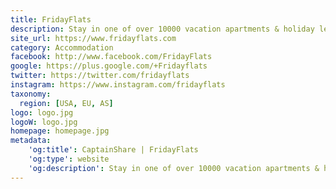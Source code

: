 ```yaml
---
title: FridayFlats
description: Stay in one of over 10000 vacation apartments & holiday lettings.
site_url: https://www.fridayflats.com
category: Accommodation
facebook: http://www.facebook.com/FridayFlats
google: https://plus.google.com/+Fridayflats
twitter: https://twitter.com/fridayflats
instagram: https://www.instagram.com/fridayflats
taxonomy:
  region: [USA, EU, AS]
logo: logo.jpg
logoW: logo.jpg
homepage: homepage.jpg
metadata:
    'og:title': CaptainShare | FridayFlats
    'og:type': website
    'og:description': Stay in one of over 10000 vacation apartments & holiday lettings.
---
```


